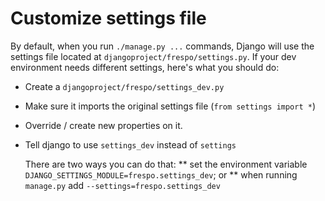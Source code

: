 # Customize settings file

By default, when you run `./manage.py ...` commands, Django will use the settings file located at `djangoproject/frespo/settings.py`.
If your dev environment needs different settings, here's what you should do:

* Create a `djangoproject/frespo/settings_dev.py`

* Make sure it imports the original settings file (`from settings import *`)

* Override / create new properties on it.

* Tell django to use `settings_dev` instead of `settings`
  
  There are two ways you can do that:
  ** set the environment variable `DJANGO_SETTINGS_MODULE=frespo.settings_dev`; or
  ** when running `manage.py` add `--settings=frespo.settings_dev`
